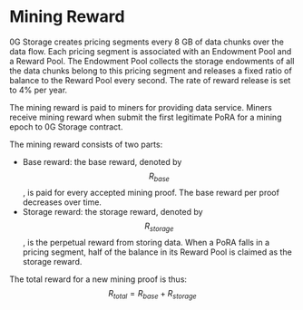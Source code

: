 # Mining Reward

0G Storage creates pricing segments every 8 GB of data chunks over the data flow. Each pricing segment is associated with an Endowment Pool and a Reward Pool. The Endowment Pool collects the storage endowments of all the data chunks belong to this pricing segment and releases a fixed ratio of balance to the Reward Pool every second. The rate of reward release is set to 4% per year.

The mining reward is paid to miners for providing data service. Miners receive mining reward when submit the first legitimate PoRA for a mining epoch to 0G Storage contract.

The mining reward consists of two parts:

* Base reward: the base reward, denoted by $$R_{base}$$, is paid for every accepted mining proof. The base reward per proof decreases over time.
* Storage reward: the storage reward, denoted by $$R_{storage}$$, is the perpetual reward from storing data. When a PoRA falls in a pricing segment, half of the balance in its Reward Pool is claimed as the storage reward.

The total reward for a new mining proof is thus: $$R_{total} = R_{base} + R_{storage}$$
